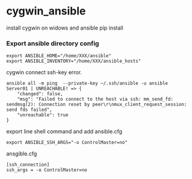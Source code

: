 # cygwin_ansible
install  cygwin  on widows  and  ansible pip install

### Export ansible directory config  
```
export ANSIBLE_HOME="/home/XXX/ansible"
export ANSIBLE_INVENTORY="/home/XXX/ansible_hosts"
```
cygwin  connect ssh-key error.
```
ansible all -m ping  --private-key ~/.ssh/ansible -u ansible
Server01 | UNREACHABLE! => {
    "changed": false, 
    "msg": "Failed to connect to the host via ssh: mm_send_fd: sendmsg(2): Connection reset by peer\r\nmux_client_request_session: send fds failed", 
    "unreachable": true
}
```
export line shell command and add ansible.cfg
```
export ANSIBLE_SSH_ARGS="-o ControlMaster=no"
```
ansgible.cfg
```
[ssh_connection]
ssh_args = -o ControlMaster=no


```
